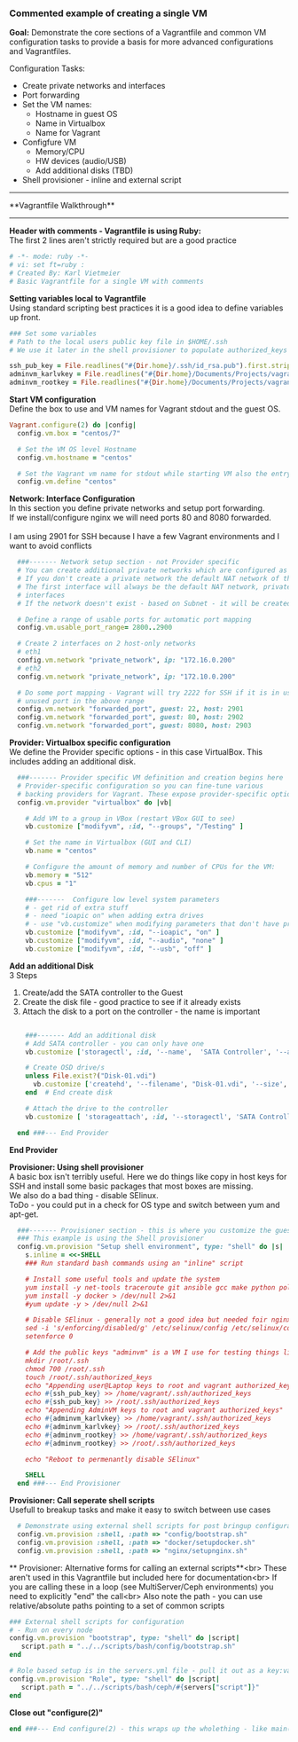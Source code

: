 ### Commented example of creating a single VM

**Goal:**
Demonstrate the core sections of a Vagrantfile and common VM configuration tasks to provide a basis for more advanced configurations and Vagrantfiles.  

Configuration Tasks:
* Create private networks and interfaces
* Port forwarding
* Set the VM names:
    * Hostname in guest OS
    * Name in Virtualbox
    * Name for Vagrant
* Configfure VM
    * Memory/CPU
    * HW devices (audio/USB)
    * Add additional disks (TBD)
* Shell provisioner - inline and external script

<HR>
**Vagrantfile Walkthrough**
<HR>


**Header with comments - Vagrantfile is using Ruby:**<br/>
The first 2 lines aren't strictly required but are a good practice 

```ruby
# -*- mode: ruby -*-
# vi: set ft=ruby :
# Created By: Karl Vietmeier
# Basic Vagrantfile for a single VM with comments
```

**Setting variables local to Vagrantfile**<br/>
Using standard scripting best practices it is a good idea to define variables up front.

```ruby
### Set some variables
# Path to the local users public key file in $HOME/.ssh
# We use it later in the shell provisioner to populate authorized_keys

ssh_pub_key = File.readlines("#{Dir.home}/.ssh/id_rsa.pub").first.strip
adminvm_karlvkey = File.readlines("#{Dir.home}/Documents/Projects/vagrant/certs/adminvm_karlv_id_rsa.pub").first.strip
adminvm_rootkey = File.readlines("#{Dir.home}/Documents/Projects/vagrant/certs/adminvm_root_id_rsa.pub").first.strip
```

**Start VM configuration**<br/>
Define the box to use and VM names for Vagrant stdout and the guest OS.

```ruby
Vagrant.configure(2) do |config|
  config.vm.box = "centos/7"

  # Set the VM OS level Hostname
  config.vm.hostname = "centos"

  # Set the Vagrant vm name for stdout while starting VM also the entry under machines in the .vagrant directory
  config.vm.define "centos"
```

**Network: Interface Configuration**<br/>
In this section you define private networks and setup port forwarding.<br/>
If we install/configure nginx we will need ports 80 and 8080 forwarded.<br/>   
I am using 2901 for SSH because I have a few Vagrant environments and I want to avoid conflicts

```ruby
  ###------- Network setup section - not Provider specific
  # You can create additional private networks which are configured as host-only networks by the Provider
  # If you don't create a private network the default NAT network of the provider will be used.
  # The first interface will always be the default NAT network, private networks get added as additional
  # interfaces
  # If the network doesn't exist - based on Subnet - it will be created in the Provider (VBox, VMware) 

  # Define a range of usable ports for automatic port mapping
  config.vm.usable_port_range= 2800..2900

  # Create 2 interfaces on 2 host-only networks
  # eth1
  config.vm.network "private_network", ip: "172.16.0.200"
  # eth2
  config.vm.network "private_network", ip: "172.10.0.200"

  # Do some port mapping - Vagrant will try 2222 for SSH if it is in use it will grab the first 
  # unused port in the above range
  config.vm.network "forwarded_port", guest: 22, host: 2901
  config.vm.network "forwarded_port", guest: 80, host: 2902
  config.vm.network "forwarded_port", guest: 8080, host: 2903

```

**Provider:  Virtualbox specific configuration**<br/>
We define the Provider specific options - in this case VirtualBox.  This includes adding an additional disk.

```ruby
  ###------- Provider specific VM definition and creation begins here
  # Provider-specific configuration so you can fine-tune various
  # backing providers for Vagrant. These expose provider-specific options.
  config.vm.provider "virtualbox" do |vb|

    # Add VM to a group in VBox (restart VBox GUI to see)
    vb.customize ["modifyvm", :id, "--groups", "/Testing" ]

    # Set the name in Virtualbox (GUI and CLI)
    vb.name = "centos"

    # Configure the amount of memory and number of CPUs for the VM:
    vb.memory = "512"
    vb.cpus = "1"

    ###-------  Configure low level system parameters
    # - get rid of extra stuff
    # - need "ioapic on" when adding extra drives
    # - use "vb.customize" when modifying parameters that don't have predefined aliases like "vb.cpu"
    vb.customize ["modifyvm", :id, "--ioapic", "on" ]
    vb.customize ["modifyvm", :id, "--audio", "none" ]
    vb.customize ["modifyvm", :id, "--usb", "off" ]
```

**Add an additional Disk**<br/>
3 Steps

1. Create/add the SATA controller to the Guest
2. Create the disk file - good practice to see if it already exists
3. Attach the disk to a port on the controller - the name is important

```ruby

    ###------- Add an additional disk
    # Add SATA controller - you can only have one
    vb.customize ['storagectl', :id, '--name',  'SATA Controller', '--add', 'sata',  '--controller', 'IntelAhci', '--portcount', 6]

    # Create OSD drive/s 
    unless File.exist?("Disk-01.vdi")
      vb.customize ['createhd', '--filename', "Disk-01.vdi", '--size', 512]
    end  # End create disk

    # Attach the drive to the controller
    vb.customize [ 'storageattach', :id, '--storagectl', 'SATA Controller', '--port', "2", '--device', 0, '--type', 'hdd', '--medium', "./Disk-01.vdi"]

  end ###--- End Provider
```

**End Provider**

**Provisioner: Using shell provisioner**<br/>
A basic box isn't terribly useful. Here we do things like copy in host keys for SSH and install some basic packages that most boxes are missing. <br/>
We also do a bad thing - disable SElinux. <br/>
ToDo - you could put in a check for OS type and switch between yum and apt-get.

```ruby
  ###------- Provisioner section - this is where you customize the guest OS.
  ### This example is using the Shell provisioner
  config.vm.provision "Setup shell environment", type: "shell" do |s|
    s.inline = <<-SHELL
    ### Run standard bash commands using an "inline" script

    # Install some useful tools and update the system
    yum install -y net-tools traceroute git ansible gcc make python policycoreutils-python > /dev/null 2>&1
    yum install -y docker > /dev/null 2>&1 
    #yum update -y > /dev/null 2>&1

    # Disable SElinux - generally not a good idea but needed foir nginx for now
    sed -i 's/enforcing/disabled/g' /etc/selinux/config /etc/selinux/config
    setenforce 0

    # Add the public keys "adminvm" is a VM I use for testing things like Ansible
    mkdir /root/.ssh
    chmod 700 /root/.ssh
    touch /root/.ssh/authorized_keys
    echo "Appending user@Laptop keys to root and vagrant authorized_keys"
    echo #{ssh_pub_key} >> /home/vagrant/.ssh/authorized_keys
    echo #{ssh_pub_key} >> /root/.ssh/authorized_keys
    echo "Appending AdminVM keys to root and vagrant authorized_keys"
    echo #{adminvm_karlvkey} >> /home/vagrant/.ssh/authorized_keys
    echo #{adminvm_karlvkey} >> /root/.ssh/authorized_keys
    echo #{adminvm_rootkey} >> /home/vagrant/.ssh/authorized_keys
    echo #{adminvm_rootkey} >> /root/.ssh/authorized_keys

    echo "Reboot to permenantly disable SElinux"

    SHELL
  end ###--- End Provisioner
```

**Provisioner: Call seperate shell scripts**<br/>
Usefull to breakup tasks and make it easy to switch between use cases

```ruby
  # Demonstrate using external shell scripts for post bringup configuration
  config.vm.provision :shell, :path => "config/bootstrap.sh"
  config.vm.provision :shell, :path => "docker/setupdocker.sh"
  config.vm.provision :shell, :path => "nginx/setupnginx.sh"
```

** Provisioner: Alternative forms for calling an external scripts**<br\>
These aren't used in this Vagrantfile but included here for documentation<br\>
If you are calling these in a loop (see MultiServer/Ceph environments) you need to explicitly "end" the call<br\>
Also note the path - you can use relative/absolute paths pointing to a set of common scripts  

```ruby
### External shell scripts for configuration
# - Run on every node
config.vm.provision "bootstrap", type: "shell" do |script|
   script.path = "../../scripts/bash/config/bootstrap.sh"
end

# Role based setup is in the servers.yml file - pull it out as a key:value
config.vm.provision "Role", type: "shell" do |script|
   script.path = "../../scripts/bash/ceph/#{servers["script"]}"
end
```

**Close out "configure(2)"**

```ruby
end ###--- End configure(2) - this wraps up the wholething - like main()
```